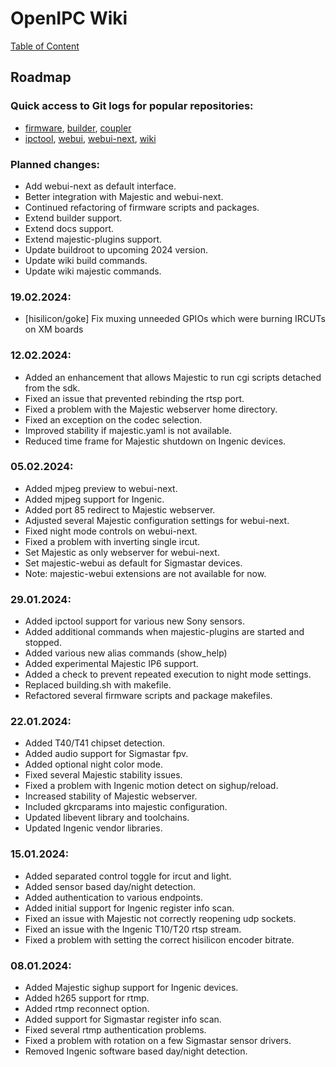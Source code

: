 # OpenIPC Wiki
[Table of Content](../README.md)

Roadmap
-------

### Quick access to Git logs for popular repositories:

- [firmware](https://github.com/OpenIPC/firmware/commits/master), [builder](https://github.com/OpenIPC/builder/commits/master), [coupler](https://github.com/OpenIPC/coupler/commits/main)
- [ipctool](https://github.com/OpenIPC/ipctool/commits/master), [webui](https://github.com/OpenIPC/webui/commits/master), [webui-next](https://github.com/OpenIPC/webui-next/commits/master), [wiki](https://github.com/OpenIPC/wiki/commits/master)

### Planned changes:

- Add webui-next as default interface.
- Better integration with Majestic and webui-next.
- Continued refactoring of firmware scripts and packages.
- Extend builder support.
- Extend docs support.
- Extend majestic-plugins support.
- Update buildroot to upcoming 2024 version.
- Update wiki build commands.
- Update wiki majestic commands.

### 19.02.2024:
- [hisilicon/goke] Fix muxing unneeded GPIOs which were burning IRCUTs on XM boards

### 12.02.2024:
- Added an enhancement that allows Majestic to run cgi scripts detached from the sdk.
- Fixed an issue that prevented rebinding the rtsp port.
- Fixed a problem with the Majestic webserver home directory.
- Fixed an exception on the codec selection.
- Improved stability if majestic.yaml is not available.
- Reduced time frame for Majestic shutdown on Ingenic devices.

### 05.02.2024:
- Added mjpeg preview to webui-next.
- Added mjpeg support for Ingenic.
- Added port 85 redirect to Majestic webserver.
- Adjusted several Majestic configuration settings for webui-next.
- Fixed night mode controls on webui-next.
- Fixed a problem with inverting single ircut.
- Set Majestic as only webserver for webui-next.
- Set majestic-webui as default for Sigmastar devices.
- Note: majestic-webui extensions are not available for now.

### 29.01.2024:
- Added ipctool support for various new Sony sensors.
- Added additional commands when majestic-plugins are started and stopped.
- Added various new alias commands (show_help)
- Added experimental Majestic IP6 support.
- Added a check to prevent repeated execution to night mode settings.
- Replaced building.sh with makefile.
- Refactored several firmware scripts and package makefiles.

### 22.01.2024:
- Added T40/T41 chipset detection.
- Added audio support for Sigmastar fpv.
- Added optional night color mode.
- Fixed several Majestic stability issues.
- Fixed a problem with Ingenic motion detect on sighup/reload.
- Increased stability of Majestic webserver.
- Included gkrcparams into majestic configuration.
- Updated libevent library and toolchains.
- Updated Ingenic vendor libraries.

### 15.01.2024:
- Added separated control toggle for ircut and light.
- Added sensor based day/night detection.
- Added authentication to various endpoints.
- Added initial support for Ingenic register info scan.
- Fixed an issue with Majestic not correctly reopening udp sockets.
- Fixed an issue with the Ingenic T10/T20 rtsp stream.
- Fixed a problem with setting the correct hisilicon encoder bitrate.

### 08.01.2024:
- Added Majestic sighup support for Ingenic devices.
- Added h265 support for rtmp.
- Added rtmp reconnect option.
- Added support for Sigmastar register info scan.
- Fixed several rtmp authentication problems.
- Fixed a problem with rotation on a few Sigmastar sensor drivers.
- Removed Ingenic software based day/night detection.
